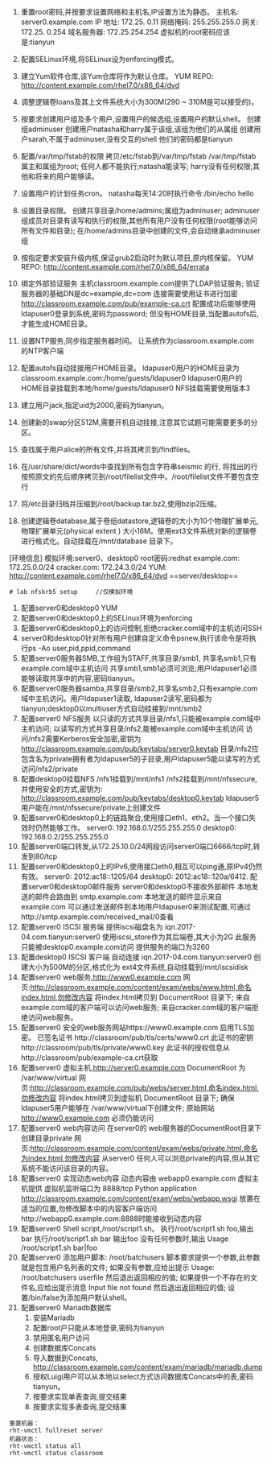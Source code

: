 1. 重置root密码,并按要求设置网络和主机名,IP设置方法为静态。
    主机名:
    server0.example.com
    IP 地址:
    172.25. 0.11
    网络掩码:
    255.255.255.0
    网关:
    172.25. 0.254
    域名服务器: 172.25.254.254
    虚拟机的root密码应该是:tianyun

1. 配置SELinux环境,将SELinux设为enforcing模式。
2. 建立Yum软件仓库,该Yum仓库将作为默认仓库。
    YUM REPO: http://content.example.com/rhel7.0/x86_64/dvd
3. 调整逻辑卷loans及其上文件系统大小为300M(290 ~ 310M是可以接受的)。
4. 按要求创建用户组及多个用户,设置用户的候选组,设置用户的默认shell。
    创建组adminuser
    创建用户natasha和harry属于该组,该组为他们的从属组
    创建用户sarah,不属于adminuser,没有交互的shell
    他们的密码都是tianyun
5. 配置/var/tmp/fstab的权限
    拷贝/etc/fstab到/var/tmp/fstab
    /var/tmp/fstab属主和属组为root;
    任何人都不能执行;natasha能读写;
    harry没有任何权限;其他和将来的用户能够读。
6. 设置用户的计划任务cron。
    natasha每天14:20时执行命令:/bin/echo hello
7. 设置目录权限。
    创建共享目录/home/admins;属组为adminuser;
    adminuser组成员对目录有读写和执行的权限,其他所有用户没有任何权限(root能够访问所有文件和目录);
    在/home/admins目录中创建的文件,会自动继承adminuser组
8. 按指定要求安装升级内核,保证grub2启动时为默认项目,原内核保留。
    YUM REPO: http://content.example.com/rhel7.0/x86_64/errata
9. 绑定外部验证服务
    主机classroom.example.com提供了LDAP验证服务;
    验证服务器的基础DN是dc=example,dc=com
    连接需要使用证书进行加密 http://classroom.example.com/pub/example-ca.crt
    配置成功后能够使用ldapuser0登录到系统,密码为password;
    但没有HOME目录,当配置autofs后,才能生成HOME目录。
10. 设置NTP服务,同步指定服务器时间。
    让系统作为classroom.example.com 的NTP客户端
11. 配置autofs自动挂接用户HOME目录。
    ldapuser0用户的HOME目录为classroom.example.com:/home/guests/ldapuser0
    ldapuser0用户的HOME目录挂载到本地/home/guests/ldapuser0
    NFS挂载需要使用版本3
12. 建立用户jack,指定uid为2000,密码为tianyun。
13. 创建新的swap分区512M,需要开机自动挂接,注意其它试题可能需要更多的分区。
14. 查找属于用户alice的所有文件,并将其拷贝到/findfiles。
15. 在/usr/share/dict/words中查找到所有包含字符串seismic 的行,
    将找出的行按照原文的先后顺序拷贝到/root/filelist文件中。/root/filelist文件不要包含空行
16. 将/etc目录归档并压缩到/root/backup.tar.bz2,使用bzip2压缩。
17. 创建逻辑卷database,属于卷组datastore,逻辑卷的大小为10个物理扩展单元,物理扩展单元(physical extent )
    大小16M。使用ext3文件系统对新的逻辑卷进行格式化。自动挂载在/mnt/database 目录下。

[环境信息]
模拟环境:server0、desktop0
root密码:redhat
example.com: 172.25.0.0/24
cracker.com: 172.24.3.0/24
YUM: http://content.example.com/rhel7.0/x86_64/dvd
==server/desktop==

```
# lab nfskrb5 setup     //仅模拟环境
```

1. 配置server0和desktop0 YUM
2. 配置server0和desktop0上的SELinux环境为enforcing
3. 配置server0和desktop0上的访问控制,拒绝cracker.com域中的主机访问SSH
4. server0和desktop0针对所有用户创建自定义命令psnew,执行该命令是将执行ps -Ao user,pid,ppid,command
5. 配置server0服务器SMB,工作组为STAFF,共享目录/smb1, 共享名smb1,只有example.com域中主机访问
    共享smb1,smb1必须可浏览;用户ldapuser1必须能够读取共享中的内容,密码tianyun。
6. 配置server0服务器samba,共享目录/smb2,共享名smb2,只有example.com域中主机访问。用户ldapuser1读取, ldapuser2读写,密码都为tianyun;desktop0以multiuser方式自动挂接到/mnt/smb2
7. 配置server0 NFS服务
    以只读的方式共享目录/nfs1,只能被example.com域中主机访问;
    以读写的方式共享目录/nfs2,能被example.com域中主机访问
    访问/nfs2需要Kerberos安全加密,密钥为 http://classroom.example.com/pub/keytabs/server0.keytab
    目录/nfs2应包含名为private拥有者为ldapuser5的子目录,用户ldapuser5能以读写的方式访问/nfs2/private
8. 配置desktop0挂载NFS
    /nfs1挂载到/mnt/nfs1
    /nfs2挂载到/mnt/nfssecure,并使用安全的方式,密钥为:
    http://classroom.example.com/pub/keytabs/desktop0.keytab
    ldapuser5用户能在/mnt/nfssecure/private上创建文件
9. 配置server0和desktop0上的链路聚合,使用接口eth1、eth2。当一个接口失效时仍然能够工作。
    server0: 192.168.0.1/255.255.255.0
    desktop0:
    192.168.0.2/255.255.255.0
10. 配置server0端口转发,从172.25.10.0/24网段访问server0端口6666/tcp时,转发到80/tcp
11. 配置server0和desktop0上的IPv6,使用接口eth0,相互可以ping通,原IPv4仍然有效。
    server0: 2012:ac18::1205/64
    desktop0: 2012:ac18::120a/6412. 配置server0和desktop0邮件服务
    server0和desktop0不接收外部邮件
    本地发送的邮件会路由到 smtp.example.com
    本地发送的邮件显示来自 example.com
    可以通过发送邮件到本地用户ldapuser0来测试配置,可通过http://smtp.example.com/received_mail/0查看
12. 配置server0 ISCSI 服务端
    提供iscsi磁盘名为 iqn.2017-04.com.tianyun:server0
    使用iscsi_store作为其后端卷,其大小为2G
    此服务只能被desktop0.example.com访问
    提供服务的端口为3260
13. 配置desktop0 ISCSI 客户端
    自动连接 iqn.2017-04.com.tianyun:server0
    创建大小为500M的分区,格式化为 ext4文件系统,自动挂载到/mnt/iscsidisk
14. 配置server0 web服务,http://www0.example.com
    网页:http://classroom.example.com/content/exam/webs/www.html,命名index.html,勿修改内容
    将index.html拷贝到 DocumentRoot 目录下;
    来自example.com域的客户端可以访问web服务;
    来自cracker.com域的客户端拒绝访问web服务。
15. 配置server0 安全的web服务网站https://www0.example.com 启用TLS加密。
    已签名证书 http://classroom/pub/tls/certs/www0.crt
    此证书的密钥 http://classroom/pub/tls/private/www0.key
    此证书的授权信息从http://classroom/pub/example-ca.crt获取
16. 配置server0 虚拟主机,http://server0.example.com
    DocumentRoot 为 /var/www/virtual
    网页:http://classroom.example.com/pub/webs/server.html,命名index.html,勿修改内容
    将index.html拷贝到虚拟机 DocumentRoot 目录下;
    确保ldapuser5用户能够在 /var/www/virtual下创建文件;
    原始网站 http://www0.example.com 必须仍能访问
17. 配置server0 web内容访问
    在server0的 web服务器的DocumentRoot目录下创建目录private
    网页:http://classroom.example.com/content/exam/webs/private.html,命名为index.html,勿修改内容
    从server0 任何人可以浏览private的内容,但从其它系统不能访问该目录的内容。
18. 配置server0 实现动态web内容
    动态内容由 webapp0.example.com 虚拟主机提供
    虚拟机监听端口为 8888/tcp
    Python application
    http://classroom.example.com/content/exam/webs/webapp.wsgi
    放置在适当的位置,勿修改脚本中的内容客户端访问http://webapp0.example.com:8888时能接收到动态内容
19. 配置server0 Shell script,/root/script1.sh。
    执行/root/script1.sh foo,输出bar
    执行/root/script1.sh bar 输出foo
    没有任何参数时,输出 Usage /root/script1.sh bar|foo
20. 配置server0 添加用户脚本: /root/batchusers
    脚本要求提供一个参数,此参数就是包含用户名列表的文件;
    如果没有参数,应给出提示 Usage: /root/batchusers userfile 然后退出返回相应的值;
    如果提供一个不存在的文件名,应给出提示消息 Input file not found 然后退出返回相应的值;
    设置/bin/false为添加用户默认shell。
21. 配置server0 Mariadb数据库
    1) 安装Mariadb
    2) 配置root户只能从本地登录,密码为tianyun
    3) 禁用匿名用户访问
    4) 创建数据库Concats
    5) 导入数据到Concats, http://classroom.example.com/content/exam/mariadb/mariadb.dump
    6) 授权Luigi用户可以从本地以select方式访问数据库Concats中的表,密码tianyun。
    7) 按要求实现单表查询,提交结果
    8) 按要求实现多表查询,提交结果

```
重置机器：
rht-vmctl fullreset server
机器状态：
rht-vmctl status all
rht-vmctl status classroom
```

